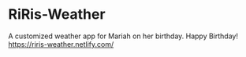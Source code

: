 # RiRis-Weather
A customized weather app for Mariah on her birthday. Happy Birthday!
https://riris-weather.netlify.com/
